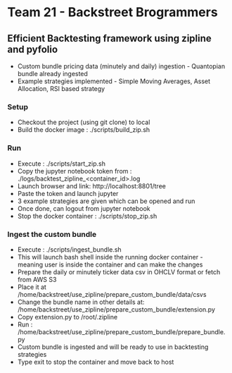 # Team 21 - Backstreet Brogrammers

## Efficient Backtesting framework using zipline and pyfolio

* Custom bundle pricing data (minutely and daily) ingestion - Quantopian bundle already ingested
* Example strategies implemented - Simple Moving Averages, Asset Allocation, RSI based strategy

### Setup
* Checkout the project (using git clone) to local
* Build the docker image : ./scripts/build_zip.sh

### Run
* Execute : ./scripts/start_zip.sh
* Copy the jupyter notebook token from : ./logs/backtest_zipline_<container_id>.log
* Launch browser and link: http://localhost:8801/tree
* Paste the token and launch jupyter
* 3 example strategies are given which can be opened and run
* Once done, can logout from jupyter notebook
* Stop the docker container : ./scripts/stop_zip.sh

### Ingest the custom bundle
* Execute : ./scripts/ingest_bundle.sh
* This will launch bash shell inside the running docker container - meaning user is inside the container and can make the changes
* Prepare the daily or minutely ticker data csv in OHCLV format or fetch from AWS S3
* Place it at /home/backstreet/use_zipline/prepare_custom_bundle/data/csvs
* Change the bundle name in other details at: /home/backstreet/use_zipline/prepare_custom_bundle/extension.py
* Copy extension.py to /root/.zipline
* Run : /home/backstreet/use_zipline/prepare_custom_bundle/prepare_bundle.py
* Custom bundle is ingested and will be ready to use in backtesting strategies
* Type exit to stop the container and move back to host
